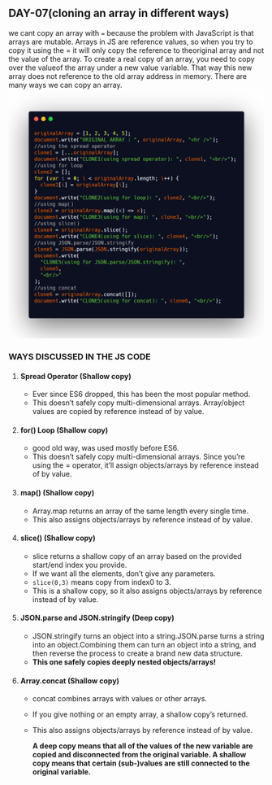 ## DAY-07(cloning an array in different ways)

we cant copy an array with `=` because the problem with JavaScript is that arrays are mutable.
Arrays in JS are reference values, so when you try to copy it using the = it will only copy the reference to theoriginal array and not the value of the array. To create a real copy of an array, you need to copy over the valueof the array under a new value variable. That way this new array does not reference to the old array address in memory.
There are many ways we can copy an array.
![code snippet](codesnippet.png)

### WAYS DISCUSSED IN THE JS CODE

1.  #### Spread Operator (Shallow copy)
    - Ever since ES6 dropped, this has been the most popular method.
    - This doesn’t safely copy multi-dimensional arrays. Array/object values are copied by reference instead of by value.
2.  #### for() Loop (Shallow copy)
    - good old way, was used mostly before ES6.
    - This doesn’t safely copy multi-dimensional arrays. Since you’re using the = operator, it’ll assign objects/arrays by reference instead of by value.
3.  #### map() (Shallow copy)
    - Array.map returns an array of the same length every single time.
    - This also assigns objects/arrays by reference instead of by value.
4.  #### slice() (Shallow copy)
    - slice returns a shallow copy of an array based on the provided start/end index you provide.
    - If we want all the elements, don’t give any parameters.
    - `slice(0,3)` means copy from index0 to 3.
    - This is a shallow copy, so it also assigns objects/arrays by reference instead of by value.
5.  #### JSON.parse and JSON.stringify (Deep copy)
    - JSON.stringify turns an object into a string.JSON.parse turns a string into an object.Combining them can turn an object into a string, and then reverse the process to create a brand new data structure.
    - **This one safely copies deeply nested objects/arrays!**
6.  #### Array.concat (Shallow copy)

    - concat combines arrays with values or other arrays.
    - If you give nothing or an empty array, a shallow copy’s returned.
    - This also assigns objects/arrays by reference instead of by value.

      **A deep copy means that all of the values of the new variable are copied and disconnected from the original variable. A shallow copy means that certain (sub-)values are still connected to the original variable.**
